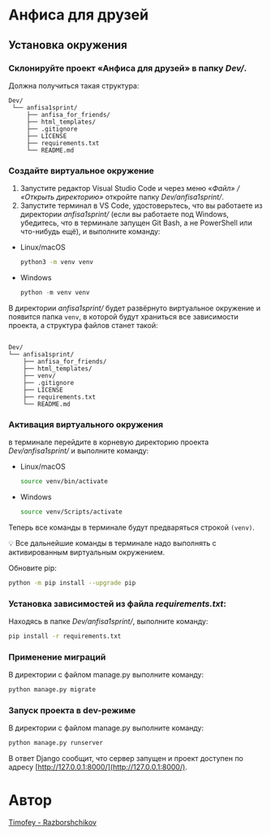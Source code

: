 # Анфиса для друзей

## Установка окружения 
### Склонируйте проект «Анфиса для друзей» в папку *Dev/*.

Должна получиться такая структура:

```
Dev/
 └── anfisa1sprint/
     ├── anfisa_for_friends/
     ├── html_templates/
     ├── .gitignore
     ├── LICENSE
     ├── requirements.txt
     └── README.md
```

### Создайте виртуальное окружение

1. Запустите редактор Visual Studio Code и через меню «*Файл» / «Открыть директорию»* откройте папку *Dev/anfisa1sprint/*. 
2. Запустите терминал в VS Code, удостоверьтесь, что вы работаете из директории *anfisa1sprint/* (если вы работаете под Windows, убедитесь, что в терминале запущен Git Bash, а не PowerShell или что-нибудь ещё), и выполните команду:
- Linux/macOS
    
    ```bash
    python3 -m venv venv
    ```
    
- Windows
    
    ```python
    python -m venv venv
    ```
   
В директории *anfisa1sprint/* будет развёрнуто виртуальное окружение и появится папка `venv`, в которой будут храниться все зависимости проекта, а структура файлов станет такой:

```

Dev/
└── anfisa1sprint/
    ├── anfisa_for_friends/
    ├── html_templates/
    ├── venv/   
    ├── .gitignore
    ├── LICENSE
    ├── requirements.txt
    └── README.md
```

### Активация виртуального окружения
в терминале перейдите в корневую директорию проекта *Dev/anfisa1sprint/* и выполните команду:
- Linux/macOS
    
    ```bash
    source venv/bin/activate
    ```
    
- Windows
    
    ```bash
    source venv/Scripts/activate
    ```
    

Теперь все команды в терминале будут предваряться строкой `(venv)`.

💡 Все дальнейшие команды в терминале надо выполнять с активированным виртуальным окружением.

Обновите pip:

```bash
python -m pip install --upgrade pip
```

### Установка зависимостей из файла *requirements.txt*:
Находясь в папке *Dev/anfisa1sprint/*, выполните команду:

```bash
pip install -r requirements.txt
```

### Применение миграций

    
В директории с файлом manage.py выполните команду: 

```bash
python manage.py migrate
```

### Запуск проекта в dev-режиме

    
В директории с файлом manage.py выполните команду: 

```bash
python manage.py runserver
```

В ответ Django сообщит, что сервер запущен и проект доступен по адресу [http://127.0.0.1:8000/](http://127.0.0.1:8000/). 

# Автор
[Timofey - Razborshchikov](https://github.com/Timofey3085)
